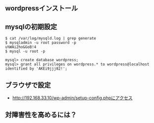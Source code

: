## wordpressインストール

## mysqlの初期設定

```
$ cat /var/log/mysqld.log | grep generate
$ mysqladmin -u root password -p
u%WAi2ho&GoB!4
$ mysql -u root -p

mysql> create database wordpress;
mysql> grant all privileges on wordpress.* to wordpress@localhost identified by 'AKEi9jjj82!';
```

## ブラウザで設定
- http://192.168.33.10/wp-admin/setup-config.phpにアクセス


## 対障害性を高めるには？

